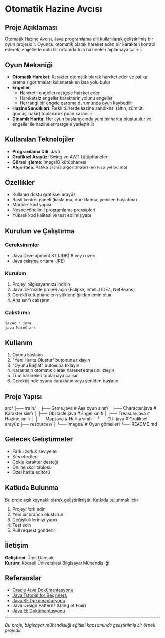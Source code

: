 # Otomatik Hazine Avcısı

## Proje Açıklaması

Otomatik Hazine Avcısı, Java programlama dili kullanılarak geliştirilmiş bir oyun projesidir. Oyuncu, otomatik olarak hareket eden bir karakteri kontrol ederek, engellerle dolu bir ortamda
tüm hazineleri toplamaya çalışır.

## Oyun Mekaniği

- **Otomatik Hareket**: Karakter otomatik olarak hareket eder ve patika arama algoritmaları kullanarak en kısa yolu bulur
- **Engeller**: 
  - Hareketli engeller rastgele hareket eder
  - Hareketsiz engeller karakterin yolunu engeller
  - Herhangi bir engele çarpma durumunda oyun kaybedilir
- **Hazine Sandıkları**: Farklı türlerde hazine sandıkları (altın, zümrüt, gümüş, bakır) toplanarak puan kazanılır
- **Dinamik Harita**: Her oyun başlangıcında yeni bir harita oluşturulur ve engeller ile hazineler rastgele yerleştirilir

## Kullanılan Teknolojiler

- **Programlama Dili**: Java
- **Grafiksel Arayüz**: Swing ve AWT kütüphaneleri
- **Görsel İşleme**: ImageIO kütüphanesi
- **Algoritma**: Patika arama algoritmaları (en kısa yol bulma)

## Özellikler

- Kullanıcı dostu grafiksel arayüz
- Basit kontrol paneli (başlatma, duraklatma, yeniden başlatma)
- Modüler kod yapısı
- Nesne yönelimli programlama prensipleri
- Yüksek kod kalitesi ve test edilmiş yapı

## Kurulum ve Çalıştırma

### Gereksinimler
- Java Development Kit (JDK) 8 veya üzeri
- Java çalışma ortamı (JRE)

### Kurulum
1. Projeyi bilgisayarınıza indirin
2. Java IDE'nizde projeyi açın (Eclipse, IntelliJ IDEA, NetBeans)
3. Gerekli kütüphanelerin yüklendiğinden emin olun
4. Ana sınıfı çalıştırın

### Çalıştırma
```bash
javac *.java
java MainClass
```

## Kullanım

1. Oyunu başlatın
2. "Yeni Harita Oluştur" butonuna tıklayın
3. "Oyunu Başlat" butonuna tıklayın
4. Karakterin otomatik olarak hareket etmesini izleyin
5. Tüm hazineleri toplamaya çalışın
6. Gerektiğinde oyunu duraklatın veya yeniden başlatın

## Proje Yapısı

src/
├── main/
│   ├── Game.java          # Ana oyun sınıfı
│   ├── Character.java     # Karakter sınıfı
│   ├── Obstacle.java      # Engel sınıfı
│   ├── Treasure.java      # Hazine sınıfı
│   ├── Map.java           # Harita sınıfı
│   └── GUI.java           # Grafiksel arayüz
├── resources/
│   └── images/            # Oyun görselleri
└── README.md


## Gelecek Geliştirmeler

- Farklı zorluk seviyeleri
- Ses efektleri
- Çoklu karakter desteği
- Online skor tablosu
- Özel harita editörü

## Katkıda Bulunma

Bu proje açık kaynaklı olarak geliştirilmiştir. Katkıda bulunmak için:

1. Projeyi fork edin
2. Yeni bir branch oluşturun
3. Değişikliklerinizi yapın
4. Test edin
5. Pull request gönderin

## İletişim

**Geliştirici**: Ümit Dansuk  
**Kurum**: Kocaeli Üniversitesi Bilgisayar Mühendisliği 

## Referanslar

- [Oracle Java Dokümantasyonu](https://docs.oracle.com/javase/)
- [Java Tutorial for Beginners](https://www.w3schools.com/java/)
- [Java SE Dokümantasyonu](https://docs.oracle.com/en/java/javase/)
- Java Design Patterns (Gang of Four)
- [Java EE Dokümantasyonu](https://docs.oracle.com/javaee/)

---

*Bu proje, bilgisayar mühendisliği eğitimi kapsamında geliştirilmiş bir örnek projedir.*
